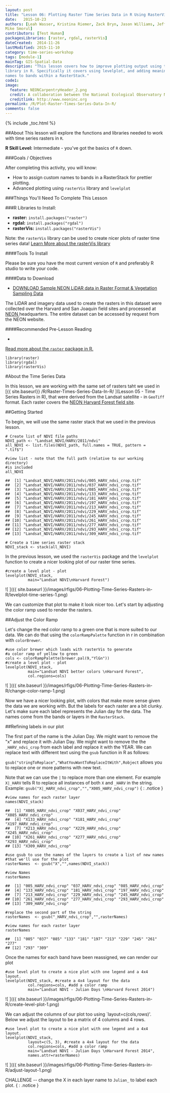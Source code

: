 ```yaml
---
layout: post
title: "Lesson 06: Plotting Raster Time Series Data in R Using RasterVis and LevelPlot"
date:   2015-10-23
authors: [Leah Wasser, Kristina Riemer, Zack Bryn, Jason Williams, Jeff Hollister, 
Mike Smorul]
contributors: [Test Human]
packagesLibraries: [raster, rgdal, rasterVis]
dateCreated:  2014-11-26
lastModified: 2015-11-10
category: time-series-workshop
tags: [module-1]
mainTag: GIS-Spatial-Data
description: "This lesson covers how to improve plotting output using the rasterVis
library in R. Specifically it covers using levelplot, and adding meaningful custom 
names to bands within a RasterStack."
code1: 
image:
  feature: NEONCarpentryHeader_2.png
  credit: A collaboration between the National Ecological Observatory Network (NEON) and Data Carpentry
  creditlink: http://www.neoninc.org
permalink: /R/Plot-Raster-Times-Series-Data-In-R/
comments: false
---
```


{% include _toc.html %}

##About
This lesson will explore the functions and libraries needed to work with time series
rasters in `R`. 

**R Skill Level:** Intermediate - you've got the basics of `R` down.

<div id="objectives" markdown="1">

###Goals / Objectives

After completing this activity, you will know:

* How to assign custom names to bands in a RasterStack for prettier plotting.
* Advanced plotting using `rasterVis` library and `levelplot`

###Things You'll Need To Complete This Lesson

###R Libraries to Install:

* **raster:** `install.packages("raster")`
* **rgdal:** `install.packages("rgdal")`
* **rasterVis:** `install.packages("rasterVis")`

Note: the `rasterVis` library can be used to create nicer plots of raster time
series data! <a href="https://cran.r-project.org/web/packages/rasterVis/rasterVis.pdf"
target="_blank">Learn More about the rasterVis library</a>

####Tools To Install

Please be sure you have the most current version of `R` and preferably
R studio to write your code.


####Data to Download

* <a href="http://figshare.com/articles/NEON_AOP_Hyperspectral_Teaching_Dataset_SJER_and_Harvard_forest/1580086" class="btn btn-success"> DOWNLOAD Sample NEON LiDAR data in Raster Format & Vegetation Sampling Data</a>


The LiDAR and imagery data used to create the rasters in this dataset were 
collected over the Harvard and San Joaquin field sites 
and processed at <a href="http://www.neoninc.org" target="_blank" >NEON </a> 
headquarters. The entire dataset can be accessed by request from the NEON website.  

####Recommended Pre-Lesson Reading


* <a href="http://cran.r-project.org/web/packages/raster/raster.pdf" target="_blank">
Read more about the `raster` package in R.</a>

</div>


    library(raster)
    library(rgdal)
    library(rasterVis)

#About the Time Series Data

In this lesson, we are working with the same set of rasters taht we used in 
[{{ site.baseurl}} /R/Raster-Times-Series-Data-In-R/ ](Lesson 05 - Time Series Rasters in R), 
that were derived from the Landsat satellite - in `GeoTiff` format. Each
raster covers the <a href="http://www.neoninc.org/science-design/field-sites/harvard-forest" target="_blank">NEON Harvard Forest field site</a>.


##Getting Started 

To begin, we will use the same raster stack that we used in the previous lesson.



    # Create list of NDVI file paths
    NDVI_path <- "Landsat_NDVI/HARV/2011/ndvi"
    all_NDVI <- list.files(NDVI_path, full.names = TRUE, pattern = ".tif$")
    
    #view list - note that the full path (relative to our working directory)
    #is included
    all_NDVI

    ##  [1] "Landsat_NDVI/HARV/2011/ndvi/005_HARV_ndvi_crop.tif"
    ##  [2] "Landsat_NDVI/HARV/2011/ndvi/037_HARV_ndvi_crop.tif"
    ##  [3] "Landsat_NDVI/HARV/2011/ndvi/085_HARV_ndvi_crop.tif"
    ##  [4] "Landsat_NDVI/HARV/2011/ndvi/133_HARV_ndvi_crop.tif"
    ##  [5] "Landsat_NDVI/HARV/2011/ndvi/181_HARV_ndvi_crop.tif"
    ##  [6] "Landsat_NDVI/HARV/2011/ndvi/197_HARV_ndvi_crop.tif"
    ##  [7] "Landsat_NDVI/HARV/2011/ndvi/213_HARV_ndvi_crop.tif"
    ##  [8] "Landsat_NDVI/HARV/2011/ndvi/229_HARV_ndvi_crop.tif"
    ##  [9] "Landsat_NDVI/HARV/2011/ndvi/245_HARV_ndvi_crop.tif"
    ## [10] "Landsat_NDVI/HARV/2011/ndvi/261_HARV_ndvi_crop.tif"
    ## [11] "Landsat_NDVI/HARV/2011/ndvi/277_HARV_ndvi_crop.tif"
    ## [12] "Landsat_NDVI/HARV/2011/ndvi/293_HARV_ndvi_crop.tif"
    ## [13] "Landsat_NDVI/HARV/2011/ndvi/309_HARV_ndvi_crop.tif"

    # Create a time series raster stack
    NDVI_stack <- stack(all_NDVI)

In the previous lesson, we used the `rasterVis` package and the `levelplot` function
to create a nicer looking plot of our raster time series.  


    #create a level plot - plot
    levelplot(NDVI_stack,
              main="Landsat NDVI\nHarvard Forest")

![ ]({{ site.baseurl }}/images/rfigs/06-Plotting-Time-Series-Rasters-in-R/levelplot-time-series-1.png) 

We can customize that plot to make it look nicer too. Let's start by adjusting 
the color ramp used to render the rasters.

##Adjust the Color Ramp

Let's change the red color ramp to a green one that is more suited to our data.
We can do that using the `colorRampPalette` function in r in combination with 
`colorBrewer`. 


    #use color brewer which loads with rasterVis to generate
    #a color ramp of yellow to green
    cols <- colorRampPalette(brewer.pal(9,"YlGn"))
    #create a level plot - plot
    levelplot(NDVI_stack,
              main="Landsat NDVI better colors \nHarvard Forest",
              col.regions=cols)

![ ]({{ site.baseurl }}/images/rfigs/06-Plotting-Time-Series-Rasters-in-R/change-color-ramp-1.png) 

Now we have a nicer looking plot, with colors that make more sense given the 
data we are working with. But the labels for each raster are a bit clunky. 
Let's make sure each label represents the Julian day for the data. The names
come from the bands or layers in the `RasterStack`.

##Refining labels in our plot 

The first part of the name is the Julian Day. We might want to remove the "x" and 
replace it with Julian Day. We might want to remove the  the `_HARV_ndvi_crop` 
from each label and replace it with the YEAR. We can replace text with different 
text using the `gsub` function in R as follows: 

`gsub("stringToReplace","WhatYouWantToReplaceItWith",Robject` allows you to 
replace one or more patterns with new text. 

Note that we can use the `|` to replace more than one element. For example
`X|_HARV` tells R to replace all instances of both `X` and `_HARV` in the string.
Example: 
`gsub("X|_HARV_ndvi_crop","","X005_HARV_ndvi_crop")`
{ : .notice }



    #view names for each raster layer
    names(NDVI_stack)

    ##  [1] "X005_HARV_ndvi_crop" "X037_HARV_ndvi_crop" "X085_HARV_ndvi_crop"
    ##  [4] "X133_HARV_ndvi_crop" "X181_HARV_ndvi_crop" "X197_HARV_ndvi_crop"
    ##  [7] "X213_HARV_ndvi_crop" "X229_HARV_ndvi_crop" "X245_HARV_ndvi_crop"
    ## [10] "X261_HARV_ndvi_crop" "X277_HARV_ndvi_crop" "X293_HARV_ndvi_crop"
    ## [13] "X309_HARV_ndvi_crop"

    #use gsub to use the names of the layers to create a list of new names
    #that we'll use for the plot 
    rasterNames  <- gsub("X","",names(NDVI_stack))
    
    #view Names
    rasterNames

    ##  [1] "005_HARV_ndvi_crop" "037_HARV_ndvi_crop" "085_HARV_ndvi_crop"
    ##  [4] "133_HARV_ndvi_crop" "181_HARV_ndvi_crop" "197_HARV_ndvi_crop"
    ##  [7] "213_HARV_ndvi_crop" "229_HARV_ndvi_crop" "245_HARV_ndvi_crop"
    ## [10] "261_HARV_ndvi_crop" "277_HARV_ndvi_crop" "293_HARV_ndvi_crop"
    ## [13] "309_HARV_ndvi_crop"

    #replace the second part of the string
    rasterNames  <- gsub("_HARV_ndvi_crop","",rasterNames)
    
    #view names for each raster layer
    rasterNames

    ##  [1] "005" "037" "085" "133" "181" "197" "213" "229" "245" "261" "277"
    ## [12] "293" "309"

Once the names for each band have been reassigned, we can render our plot


    #use level plot to create a nice plot with one legend and a 4x4 layout.
    levelplot(NDVI_stack, #create a 4x4 layout for the data
              col.regions=cols, #add a color ramp
              main="Landsat NDVI - Julian Days \nHarvard Forest 2014")

![ ]({{ site.baseurl }}/images/rfigs/06-Plotting-Time-Series-Rasters-in-R/create-level-plot-1.png) 

We can adjust the columns of our plot too using `layout=c(cols,rows)'. Below
we adjust the layout to be a matrix of 4 columns and 4 rows.


    #use level plot to create a nice plot with one legend and a 4x4 layout.
    levelplot(NDVI_stack,
              layout=c(5, 3), #create a 4x4 layout for the data
              col.regions=cols, #add a color ramp
              main="Landsat NDVI - Julian Days \nHarvard Forest 2014",
              names.attr=rasterNames)

![ ]({{ site.baseurl }}/images/rfigs/06-Plotting-Time-Series-Rasters-in-R/adjust-layout-1.png) 

CHALLENGE -- change the X in each layer name to `Julian_` to label each plot.
{ : .notice }




